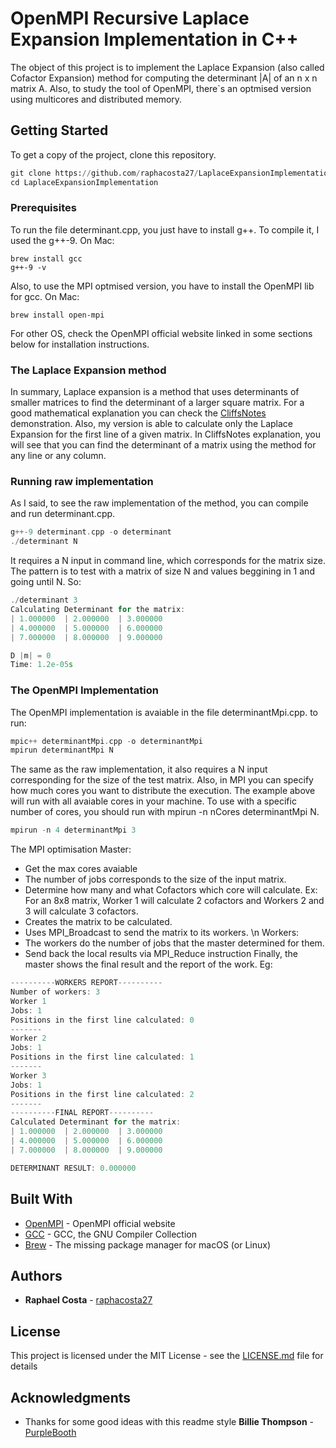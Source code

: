 # OpenMPI Recursive Laplace Expansion Implementation in C++

The object of this project is to implement the Laplace Expansion (also called Cofactor Expansion) method for computing the determinant |A| of an n x n matrix A. Also, to study the tool of OpenMPI, there`s an optmised version using multicores and distributed memory. 

## Getting Started
To get a copy of the project, clone this repository.
```python
git clone https://github.com/raphacosta27/LaplaceExpansionImplementation
cd LaplaceExpansionImplementation
```

### Prerequisites

To run the file determinant.cpp, you just have to install g++. To compile it, I used the g++-9.
On Mac:
```
brew install gcc
g++-9 -v
```
Also, to use the MPI optmised version, you have to install the OpenMPI lib for gcc. 
On Mac:
```
brew install open-mpi 
```
For other OS, check the OpenMPI official website linked in some sections below for installation instructions.

### The Laplace Expansion method
In summary, Laplace expansion is a method that uses determinants of smaller matrices to find the determinant of a larger square matrix. For a good mathematical explanation you can check the [CliffsNotes](https://www.cliffsnotes.com/study-guides/algebra/linear-algebra/the-determinant/laplace-expansions-for-the-determinant) demonstration. Also, my version is able to calculate only the Laplace Expansion for the first line of a given matrix. In CliffsNotes explanation, you will see that you can find the determinant of a matrix using the method for any line or any column.

### Running raw implementation
As I said, to see the raw implementation of the method, you can compile and run determinant.cpp. 
```C++
g++-9 determinant.cpp -o determinant
./determinant N
```
It requires a N input in command line, which corresponds for the matrix size. The pattern is to test with a matrix of size N and values beggining in 1 and going until N. So:

```C++
./determinant 3
Calculating Determinant for the matrix: 
| 1.000000  | 2.000000  | 3.000000  
| 4.000000  | 5.000000  | 6.000000  
| 7.000000  | 8.000000  | 9.000000  

D |m| = 0
Time: 1.2e-05s
```

### The OpenMPI Implementation
The OpenMPI implementation is avaiable in the file determinantMpi.cpp. to run:
```C++
mpic++ determinantMpi.cpp -o determinantMpi
mpirun determinantMpi N
```
The same as the raw implementation, it also requires a N input corresponding for the size of the test matrix. Also, in MPI you can specify how much cores you want to distribute the execution. The example above will run with all avaiable cores in your machine. To use with a specific number of cores, you should run with mpirun -n nCores determinantMpi N.
```C++
mpirun -n 4 determinantMpi 3
```
The MPI optimisation
Master:
- Get the max cores avaiable 
- The number of jobs corresponds to the size of the input matrix.
- Determine how many and what Cofactors which core will calculate. Ex: For an 8x8 matrix, Worker 1 will calculate 2 cofactors and Workers 2 and 3 will calculate 3 cofactors. 
- Creates the matrix to be calculated.
- Uses MPI_Broadcast to send the matrix to its workers. \n
Workers:
- The workers do the number of jobs that the master determined for them. 
- Send back the local results via MPI_Reduce instruction
Finally, the master shows the final result and the report of the work. Eg:

```C++
----------WORKERS REPORT----------
Number of workers: 3
Worker 1
Jobs: 1
Positions in the first line calculated: 0 
-------
Worker 2
Jobs: 1
Positions in the first line calculated: 1 
-------
Worker 3
Jobs: 1
Positions in the first line calculated: 2 
-------
----------FINAL REPORT----------
Calculated Determinant for the matrix: 
| 1.000000  | 2.000000  | 3.000000  
| 4.000000  | 5.000000  | 6.000000  
| 7.000000  | 8.000000  | 9.000000  

DETERMINANT RESULT: 0.000000
```



## Built With

* [OpenMPI](https://www.open-mpi.org/) - OpenMPI official website
* [GCC](https://gcc.gnu.org/) - GCC, the GNU Compiler Collection
* [Brew](https://brew.sh/) - The missing package manager for macOS (or Linux)

## Authors

* **Raphael Costa** - [raphacosta27](https://github.com/raphacosta27)

## License

This project is licensed under the MIT License - see the [LICENSE.md](LICENSE.md) file for details

## Acknowledgments

* Thanks for some good ideas with this readme style **Billie Thompson** - [PurpleBooth](https://github.com/PurpleBooth)
